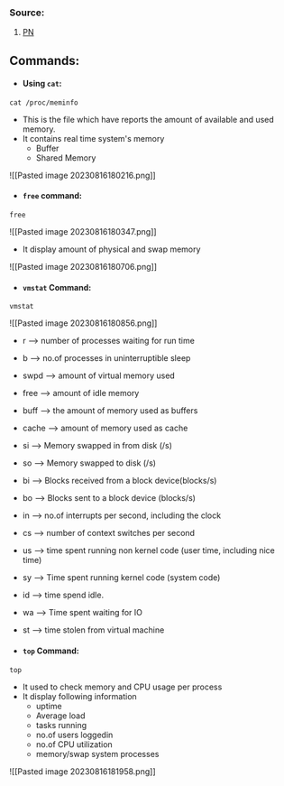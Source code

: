 
### Source:

1. [PN](https://phoenixnap.com/kb/linux-commands-check-memory-usage)

## Commands:

* #### Using `cat`:

```
cat /proc/meminfo
```

* This is the file which have reports the amount of available and used memory.
* It contains real time system's memory
	* Buffer
	* Shared Memory

![[Pasted image 20230816180216.png]]

* #### `free` command:
```
free
```

![[Pasted image 20230816180347.png]]

* It display amount of physical and swap memory

![[Pasted image 20230816180706.png]]

* #### `vmstat` Command:

```
vmstat
```

![[Pasted image 20230816180856.png]]

* r        --> number of processes waiting for run time
* b       --> no.of processes in uninterruptible sleep
* swpd --> amount of virtual memory used
* free   --> amount of idle memory
* buff   --> the amount of memory used as buffers
* cache --> amount of memory used as cache
* si        --> Memory swapped in from disk (/s)
* so      --> Memory swapped to disk (/s)
* bi      --> Blocks received from a block device(blocks/s)
* bo     --> Blocks sent to a block device (blocks/s)
* in      --> no.of interrupts per second, including the clock
* cs      --> number of context switches per second
* us      --> time spent running non kernel code (user time, including nice time)
* sy      --> Time spent running kernel code (system code)
* id      --> time spend idle.
* wa     --> Time spent waiting for IO
* st       --> time stolen from virtual machine

* #### `top` Command:

```
top
```
* It used to check memory and CPU usage per process
*  It display following information
	* uptime
	* Average load
	* tasks running
	* no.of users loggedin
	* no.of CPU utilization
	* memory/swap system processes

![[Pasted image 20230816181958.png]]

